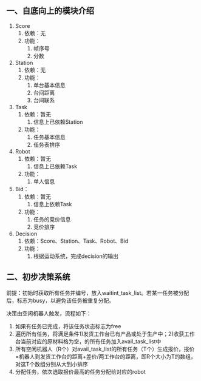 ## 一、自底向上的模块介绍

1. Score
   1. 依赖：无
   2. 功能：
      1. 帧序号
      2. 分数
2. Station
   1. 依赖：无
   2. 功能：
      1. 单台基本信息
      2. 台间距离
      3. 台间联系
3. Task
   1. 依赖：暂无
      1. 信息上已依赖Station
   2. 功能：
      1. 任务基本信息
      2. 任务表排序
4. Robot
   1. 依赖：暂无
      1. 信息上已依赖Task
   2. 功能：
      1. 单人信息
5. Bid：
   1. 依赖：暂无
      1. 信息上依赖Task
   2. 功能：
      1. 任务的竞价信息
      2. 竞价排序
6. Decision
   1. 依赖：Score、Station、Task、Robot、Bid
   2. 功能：
      1. 根据运动系统，完成decision的输出

## 二、初步决策系统
前提：初始时获取所有任务并编号，放入waitint_task_list。若某一任务被分配后，标志为busy，以避免该任务被重复分配。

决策由空闲机器人触发，流程如下：

1. 如果有任务已完成，将该任务状态标志为free
2. 遍历所有任务，将满足条件1)发货工作台已有产品或处于生产中；2)收获工作台当前对应的原材料格为空，的所有任务加入avail_task_list中
3. 所有空闲机器人（R个）对avail_task_list的所有任务（T个）生成报价，报价=机器人到发货工作台的距离+差价/两工作台的距离，即R个大小为T的数组，对这T个数组分别从大到小排序
4. 分配任务，依次选取报价最高的任务分配给对应的robot
